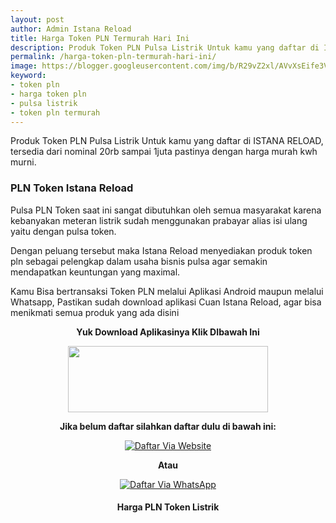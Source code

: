 ```yaml
---
layout: post
author: Admin Istana Reload
title: Harga Token PLN Termurah Hari Ini
description: Produk Token PLN Pulsa Listrik Untuk kamu yang daftar di ISTANA RELOAD, tersedia dari nominal 20rb sampai 1juta pastinya dengan harga murah kwh murni.
permalink: /harga-token-pln-termurah-hari-ini/
image: https://blogger.googleusercontent.com/img/b/R29vZ2xl/AVvXsEife3Vwd0nE7oPrtmtGBl1BqYtqlMyn6qqmqSLyDgrilmYvX1p-rQQsA5qPPWhzbEKb6vfIysXEVXS9vqzrnJ0doeP4_yIymJHVJJoNFNPN1h-e3zP9EgZT4pRRI9SUu3qGS3fDSy_WWqM4BvgMitJUU-NJixMgHGpoxO-EDnsFsJls5Z-p1AeMMGuaKQ/s1600/token%20pln%20istana%20reload.jpg
keyword: 
- token pln
- harga token pln
- pulsa listrik
- token pln termurah
---
```

<p>Produk Token PLN Pulsa Listrik Untuk kamu yang daftar di ISTANA RELOAD, tersedia dari nominal 20rb sampai 1juta pastinya dengan harga murah kwh murni.</p>
<h3>PLN Token Istana Reload</h3>
<p>Pulsa PLN Token saat ini sangat dibutuhkan oleh semua masyarakat karena kebanyakan meteran listrik sudah menggunakan prabayar alias isi ulang yaitu dengan pulsa token.</p>
<p>Dengan peluang tersebut maka Istana Reload menyediakan produk token pln sebagai pelengkap dalam usaha bisnis pulsa agar semakin mendapatkan keuntungan yang maximal.</p>
<p>Kamu Bisa bertransaksi Token PLN melalui Aplikasi Android maupun melalui Whatsapp, Pastikan sudah download aplikasi Cuan Istana Reload, agar bisa menikmati semua produk yang ada disini</p>
<p style="text-align: center;"><b>Yuk Download Aplikasinya Klik DIbawah Ini</b></p>
<div class="separator" style="clear: both; text-align: center;"><a href="https://s.id/IRplaystore" style="margin-left: 1em; margin-right: 1em;" target="_blank"><img border="0" data-original-height="165" data-original-width="500" height="106" src="https://blogger.googleusercontent.com/img/b/R29vZ2xl/AVvXsEj80fBU4vz8p8pBqdzlD1B6Gl6RQ0NMiLBHmBW4IO0iCBgEtMM-EGzI5ytvynZj9jjMmySpwuDLjN29M7dBwj3hCuMr2EizfLNBdWaoehQobMTA-dj_ux1NueKa89X8Z7bSP6HSWGWrGTNZO2iQ919VsunpxlL9uHM1zPzjkmogqGzkoDMlh88YOTJCt1w/s320/Picsart_23-12-04_05-04-16-865.png" width="320" /></a></div>
<p style="text-align: center;"><b>Jika belum daftar silahkan daftar dulu di bawah ini:</b></p>
<div align="center"><a href="javascript:void(0);" onclick="Bukaregis()"><img alt="Daftar Via Website" src="https://blogger.googleusercontent.com/img/b/R29vZ2xl/AVvXsEj80fBU4vz8p8pBqdzlD1B6Gl6RQ0NMiLBHmBW4IO0iCBgEtMM-EGzI5ytvynZj9jjMmySpwuDLjN29M7dBwj3hCuMr2EizfLNBdWaoehQobMTA-dj_ux1NueKa89X8Z7bSP6HSWGWrGTNZO2iQ919VsunpxlL9uHM1zPzjkmogqGzkoDMlh88YOTJCt1w/s250/Picsart_23-12-04_05-04-16-865.png" title="Daftar Via Website" /></a></div>
<p style="text-align: center;"><b>Atau</b></p>
<div align="center"><a href="javascript:void(0);" onclick="openModal()"><img alt="Daftar Via WhatsApp" src="https://gambar.unduh.me/daftarwa.png" title="Daftar Via WhatsApp" /></a></div>


<h4 style="clear: both; text-align: center;">Harga PLN Token Listrik<br />
<script src="https://istanareload.co.id/tanggal.js" type="text/javascript"></script></h4><br />
<script src="https://istanareload.co.id/harga.php?type=js&amp;lvl=RS&amp;up=25&amp;cttn=PLN" type="text/javascript"></script>
